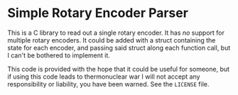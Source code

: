 # Simple Rotary Encoder Parser

This is a C library to read out a single rotary encoder. It has _no_ support for multiple rotary encoders. 
It could be added with a struct containing the state for each encoder, and passing said struct along each function call, but I can't be bothered to implement it.

This code is provided with the hope that it could be useful for someone, but if using this code leads to thermonuclear war I will not accept any responsibility or liability, you have been warned. See the `LICENSE` file.